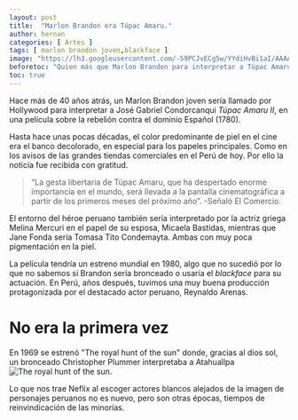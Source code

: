 ```yaml
---
layout: post
title:  "Marlon Brandon era Túpac Amaru."
author: hernan
categories: [ Artes ]
tags: [ marlon brandon joven,blackface ]
image: "https://lh3.googleusercontent.com/-59PCJvECg5w/YYdiHvBi1aI/AAAAAAABhZY/c-iYVEDBJdM2tGLaehhdXp8S4poPpRkiwCLcBGAsYHQ/s1600/1636262427360819-0.png"
beforetoc: "Quien más que Marlon Brandon para interpretar a Túpac Amaru, eso pensó Hollywood, muchos años antes que Neflix"
toc: true
---
```


Hace más de 40 años atrás, un Marlon Brandon joven sería llamado por Hollywood para interpretar a José Gabriel Condorcanqui *Túpac Amaru II*, en una película sobre la rebelión contra el dominio Español (1780). 

Hasta hace unas pocas décadas, el color predominante de piel en el cine era el banco decolorado, en especial para los papeles principales. Como en los avisos de las grandes tiendas comerciales en el Perú de hoy. Por ello la noticia fue recibida con gratitud.

> “La gesta libertaria de Túpac Amaru, que ha despertado enorme importancia en el mundo, será llevada a la pantalla cinematográfica a partir de los primeros meses del próximo año”. -Señaló El Comercio.

El entorno del héroe peruano también sería interpretado por la actriz griega Melina Mercuri en el papel de su esposa, Micaela Bastidas, mientras que Jane Fonda sería Tomasa Tito Condemayta. Ambas con muy poca pigmentación en la piel.

La película tendría un estreno mundial en 1980, algo que no sucedió por lo que no sabemos si Brandon sería bronceado o usaría el *blackface* para su actuación. En Perú, años después, tuvimos una muy buena producción protagonizada por el destacado actor peruano, Reynaldo Arenas.  

# No era la primera vez

En 1969 se estrenó "The royal hunt of the sun" donde, gracias al dios sol, un bronceado Christopher Plummer interpretaba a Atahuallpa ![The royal hunt of the sun](https://lh3.googleusercontent.com/-B7NeBSj6uxE/YYdq4InRqqI/AAAAAAABhZ4/i3R30kXKaSsY894BfQrfxMLzA6ZkODu_wCLcBGAsYHQ/s1600/1636264670709611-0.png). 

Lo que nos trae Neflix al escoger actores blancos alejados de la imagen de personajes peruanos no es nuevo, pero son otras épocas, tiempos de reinvindicación de las minorías.
